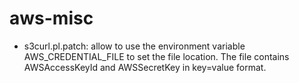 aws-misc
========

* s3curl.pl.patch: allow to use the environment variable AWS_CREDENTIAL_FILE to set the file location. The file contains 
AWSAccessKeyId and AWSSecretKey in key=value format.
